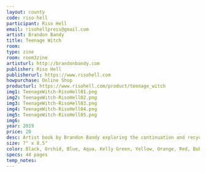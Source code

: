 ```yaml
---
layout: county 
code: riso-hell
participant: Riso Hell
email: risohellpress@gmail.com
artist: Brandon Bandy
title: Teenage Witch
room: 
type: zine
room: room3zine
artisturl: http://brandonbandy.com
publisher: Riso Hell
publisherurl: https://www.risohell.com
howpurchase: Online Shop
producturl: https://www.risohell.com/product/teenage_witch
img1: TeenageWitch-RisoHell01.png
img2: TeenageWitch-RisoHell02.png
img3: TeenageWitch-RisoHell03.png
img4: TeenageWitch-RisoHell04.png
img5: TeenageWitch-RisoHell05.png
img6: 
year: 2019
price: 20
desc: Artist book by Brandon Bandy exploring the continuation and recycling of images, Tumblr aesthetics, teen girl culture, digitally manifested fantasy, 90’s nostalgia, and being an Instagram native. Includes essays by Marina May and Brandon Bandy
size: 7" x 8.5"
color: Black, Orchid, Blue, Aqua, Kelly Green, Yellow, Orange, Red, Bubble Gum, Fluo Pink
specs: 44 pages
temp_notes: 
---
```

